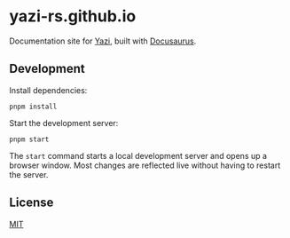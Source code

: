 # yazi-rs.github.io

Documentation site for [Yazi](https://github.com/sxyazi/yazi), built with [Docusaurus](https://docusaurus.io/).

## Development

Install dependencies:

```
pnpm install
```

Start the development server:

```
pnpm start
```

The `start` command starts a local development server and opens up a browser window. Most changes are reflected live without having to restart the server.

## License

[MIT](LICENSE)
